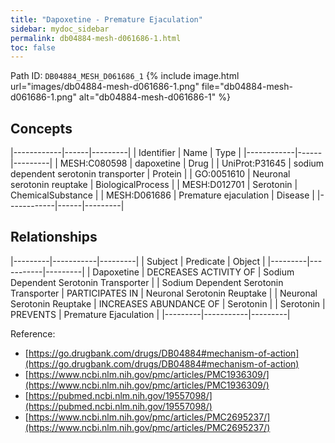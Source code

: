 ```yaml
---
title: "Dapoxetine - Premature Ejaculation"
sidebar: mydoc_sidebar
permalink: db04884-mesh-d061686-1.html
toc: false 
---
```



Path ID: `DB04884_MESH_D061686_1`
{% include image.html url="images/db04884-mesh-d061686-1.png" file="db04884-mesh-d061686-1.png" alt="db04884-mesh-d061686-1" %}

## Concepts

|------------|------|---------|
| Identifier | Name | Type    |
|------------|------|---------|
| MESH:C080598 | dapoxetine | Drug |
| UniProt:P31645 | sodium dependent serotonin transporter | Protein |
| GO:0051610 | Neuronal serotonin reuptake | BiologicalProcess |
| MESH:D012701 | Serotonin | ChemicalSubstance |
| MESH:D061686 | Premature ejaculation | Disease |
|------------|------|---------|

## Relationships

|---------|-----------|---------|
| Subject | Predicate | Object  |
|---------|-----------|---------|
| Dapoxetine | DECREASES ACTIVITY OF | Sodium Dependent Serotonin Transporter |
| Sodium Dependent Serotonin Transporter | PARTICIPATES IN | Neuronal Serotonin Reuptake |
| Neuronal Serotonin Reuptake | INCREASES ABUNDANCE OF | Serotonin |
| Serotonin | PREVENTS | Premature Ejaculation |
|---------|-----------|---------|

Reference: 
  - [https://go.drugbank.com/drugs/DB04884#mechanism-of-action](https://go.drugbank.com/drugs/DB04884#mechanism-of-action)
  - [https://www.ncbi.nlm.nih.gov/pmc/articles/PMC1936309/](https://www.ncbi.nlm.nih.gov/pmc/articles/PMC1936309/)
  - [https://pubmed.ncbi.nlm.nih.gov/19557098/](https://pubmed.ncbi.nlm.nih.gov/19557098/)
  - [https://www.ncbi.nlm.nih.gov/pmc/articles/PMC2695237/](https://www.ncbi.nlm.nih.gov/pmc/articles/PMC2695237/)
